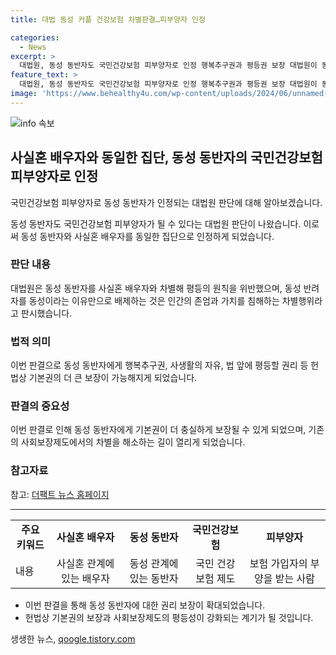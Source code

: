 ```yaml
---
title: 대법 동성 커플 건강보험 차별판결…피부양자 인정

categories:
  - News
excerpt: >
  대법원, 동성 동반자도 국민건강보험 피부양자로 인정 행복추구권과 평등권 보장 대법원이 동성 동반자도 국민건강보험 피부양자로 인정하는 판결을 내렸다. A 씨의 동반자를 피부양자로 등록했다가 취소한 공단의 행정처분을 취소한 것으로, 동성 반려자에게 행복추구권, 사생활의 자유, 법 앞에 평등한 권리를 더 보장하게 됐다. 대법원은 동성 반려자를 사실혼 배우자와 차별해 평등의 원칙을 위반했다고 판단했으며, 피부양자로 인정되지 못한 동성 간 결합관계에 있는 사람들에게 기본권을 더 충실하게 보장하게 됐다.
feature_text: >
  대법원, 동성 동반자도 국민건강보험 피부양자로 인정 행복추구권과 평등권 보장 대법원이 동성 동반자도 국민건강보험 피부양자로 인정하는 판결을 내렸다. A 씨의 동반자를 피부양자로 등록했다가 취소한 공단의 행정처분을 취소한 것으로, 동성 반려자에게 행복추구권, 사생활의 자유, 법 앞에 평등한 권리를 더 보장하게 됐다. 대법원은 동성 반려자를 사실혼 배우자와 차별해 평등의 원칙을 위반했다고 판단했으며, 피부양자로 인정되지 못한 동성 간 결합관계에 있는 사람들에게 기본권을 더 충실하게 보장하게 됐다.
image: 'https://www.behealthy4u.com/wp-content/uploads/2024/06/unnamed-file.png'
---
```


<p><img src="https://www.behealthy4u.com/wp-content/uploads/2024/06/unnamed-file.png" alt="info 속보" /></p>

<h2 data-ke-size="size26">사실혼 배우자와 동일한 집단, 동성 동반자의 국민건강보험 피부양자로 인정</h2>

<p>국민건강보험 피부양자로 동성 동반자가 인정되는 대법원 판단에 대해 알아보겠습니다.</p>

<p data-ke-size="size16">동성 동반자도 국민건강보험 피부양자가 될 수 있다는 대법원 판단이 나왔습니다. 이로써 동성 동반자와 사실혼 배우자를 동일한 집단으로 인정하게 되었습니다.</p>

<h3>판단 내용</h3>

<p data-ke-size="size16">대법원은 동성 동반자를 사실혼 배우자와 차별해 평등의 원칙을 위반했으며, 동성 반려자를 동성이라는 이유만으로 배제하는 것은 인간의 존엄과 가치를 침해하는 차별행위라고 판시했습니다.</p>

<h3>법적 의미</h3>

<p data-ke-size="size16">이번 판결으로 동성 동반자에게 행복추구권, 사생활의 자유, 법 앞에 평등할 권리 등 헌법상 기본권의 더 큰 보장이 가능해지게 되었습니다.</p>

<h3>판결의 중요성</h3>

<p data-ke-size="size16">이번 판결로 인해 동성 동반자에게 기본권이 더 충실하게 보장될 수 있게 되었으며, 기존의 사회보장제도에서의 차별을 해소하는 길이 열리게 되었습니다.</p>

<h3>참고자료</h3>

<p data-ke-size="size16">참고: <a href="https://talk.tf.co.kr/bbs/report/write">더팩트 뉴스 홈페이지</a></p>

<hr>

<table>
    <tbody>
        <tr>
            <td style="text-align: center; height: 17px;"><b>주요 키워드</b></td>
            <td style="text-align: center; height: 17px;"><b>사실혼 배우자</b></td>
            <td style="text-align: center; height: 17px;"><b>동성 동반자</b></td>
            <td style="text-align: center; height: 17px;"><b>국민건강보험</b></td>
            <td style="text-align: center; height: 17px;"><b>피부양자</b></td>
        </tr>
        <tr>
            <td style="height: 17px;">내용</td>
            <td style="text-align: center;">사실혼 관계에 있는 배우자</td>
            <td style="text-align: center;">동성 관계에 있는 동반자</td>
            <td style="text-align: center;">국민 건강 보험 제도</td>
            <td style="text-align: center;">보험 가입자의 부양을 받는 사람</td>
        </tr>
    </tbody>
</table>

<ul>
    <li>이번 판결을 통해 동성 동반자에 대한 권리 보장이 확대되었습니다.</li>
    <li>헌법상 기본권의 보장과 사회보장제도의 평등성이 강화되는 계기가 될 것입니다.</li>
</ul>
생생한 뉴스, <a href="https://qoogle.tistory.com" rel="dofollow">qoogle.tistory.com</a>


